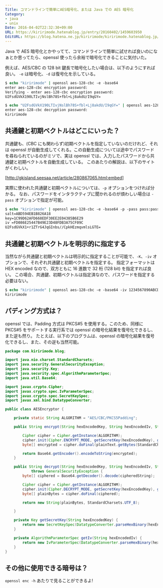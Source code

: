 ```yaml
---
Title: コマンドラインで簡単にAES暗号化、または Java での AES 暗号化
Category:
- java
- unix
Date: 2016-04-02T22:32:30+09:00
URL: https://kiririmode.hatenablog.jp/entry/20160402/1459603950
EditURL: https://blog.hatena.ne.jp/kiririmode/kiririmode.hatenablog.jp/atom/entry/10328537792369541746
---
```


Java で AES 暗号化とかやってて、コマンドラインで簡単に試せれば良いのになぁとか思ってたら、openssl 使ったら余裕で暗号化できることに気付いた。

例えば、AES/CBC の 128 bit 鍵長で暗号化したい場合は、以下のようにすれば良い。
`-e` は暗号化、`-d` は復号化を示している。

```tcsh
$ echo "kiririmode" | openssl aes-128-cbc -e -base64
enter aes-128-cbc encryption password:
Verifying - enter aes-128-cbc encryption password:
U2FsdGVkX190LTIvjNslBh78S+fbl+Lj8akdU/I9qGY=

$ echo "U2FsdGVkX190LTIvjNslBh78S+fbl+Lj8akdU/I9qGY=" | openssl aes-128-cbc -d -base64
enter aes-128-cbc decryption password:
kiririmode
```

## 共通鍵と初期ベクトルはどこにいった？

共通鍵も、(CBC にも関わらず)初期ベクトルを指定していないのだけれど、それは openssl が自動生成してくれる。この自動生成については途中でパスワードを尋ねられているのがミソで、実は openssl では、入力したパスワードから共通鍵と初期ベクトルを自動生成している。
このあたりの解説は、以下のサイトがくわしい。

[http://gkisland.seesaa.net/article/280867065.html:embed]

実際に使われた共通鍵と初期ベクトルについては、`-p` オプションをつければ分かる。
なお、パスワードをインタラクティブに聞かれるのが煩わしい場合は `-pass` オプションで指定が可能。

```tcsh
$ echo "kiririmode" | openssl aes-128-cbc -e -base64 -p -pass pass:password
salt=ABD594EB1B826A18
key=1C99D62AFD668EDF30EE2E04385B6E29
iv =FD086E25447B49E23D48FDB3A75CF09C
U2FsdGVkX1+r1ZTrG4JqGInbs//CpkHEzmqvmlsLGTE=
```

## 共通鍵と初期ベクトルを明示的に指定する

当然ながら共通鍵と初期ベクトルは明示的に指定することが可能で、`-K`、`-iv` オプションで、それぞれ共通鍵と初期ベクトルを指定する。
指定フォーマットは HEX encoded なので、双方ともに 16 進数で 32 桁 (128 bit) を指定すれば良い。
この場合、共通鍵、初期ベクトルは指定済なので、パスワードを指定する必要はない。

```tcsh
$ echo "kiririmode" | openssl aes-128-cbc -e -base64 -iv 1234567890ABCDEF1234567890ABCDEF -K 12345678901234567890123456789012 | openssl aes-128-cbc -d -base64 -iv 1234567890ABCDEF1234567890ABCDEF -K 12345678901234567890123456789012
kiririmode
```



## パディング方式は？

openssl では、Padding 方式は PKCS#5 を使用する。このため、同様に PKCS#5 をサポートする実行系では openssl の暗号化結果を復号化できるし、また逆も然り。
たとえば、以下のプログラムは、openssl の暗号化結果を復号化できるし、また、その逆も当然可能。

```java
package com.kiririmode.blog;

import java.nio.charset.StandardCharsets;
import java.security.GeneralSecurityException;
import java.security.Key;
import java.security.spec.AlgorithmParameterSpec;
import java.util.Base64;

import javax.crypto.Cipher;
import javax.crypto.spec.IvParameterSpec;
import javax.crypto.spec.SecretKeySpec;
import javax.xml.bind.DatatypeConverter;

public class AESEncryptor {

	private static String ALGORITHM = "AES/CBC/PKCS5Padding";

	public String encrypt(String hexEncodedKey, String hexEncodedIv, String plainText) throws GeneralSecurityException {

		Cipher cipher = Cipher.getInstance(ALGORITHM);
		cipher.init(Cipher.ENCRYPT_MODE, getSecretKey(hexEncodedKey), getIv(hexEncodedIv));
		byte[] encrypted = cipher.doFinal(plainText.getBytes(StandardCharsets.UTF_8));

		return Base64.getEncoder().encodeToString(encrypted);
	}

	public String decrypt(String hexEncodedKey, String hexEncodedIv, String cipheredString)
			throws GeneralSecurityException {
		byte[] ciphered = Base64.getDecoder().decode(cipheredString);

		Cipher cipher = Cipher.getInstance(ALGORITHM);
		cipher.init(Cipher.DECRYPT_MODE, getSecretKey(hexEncodedKey), getIv(hexEncodedIv));
		byte[] plainBytes = cipher.doFinal(ciphered);

		return new String(plainBytes, StandardCharsets.UTF_8);

	}

	private Key getSecretKey(String hexEncodedKey) {
		return new SecretKeySpec(DatatypeConverter.parseHexBinary(hexEncodedKey), "AES");
	}

	private AlgorithmParameterSpec getIv(String hexEncodedIv) {
		return new IvParameterSpec(DatatypeConverter.parseHexBinary(hexEncodedIv));
	}
}
```

## その他に使用できる暗号は？

`openssl enc -h` あたりで見ることができるよ!
